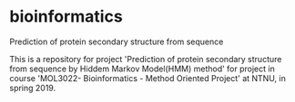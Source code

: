 # bioinformatics
Prediction of protein secondary structure from sequence

This is a repository for project 'Prediction of protein secondary structure from sequence by Hiddem Markov Model(HMM) method' for project in course 'MOL3022- Bioinformatics - Method Oriented Project' at NTNU, in spring 2019. 

